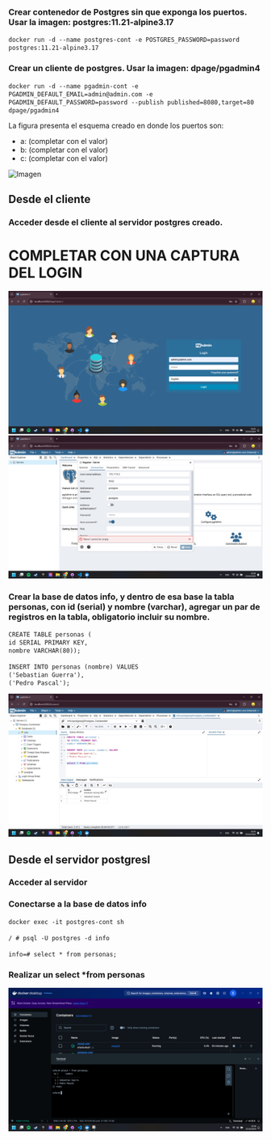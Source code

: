 ### Crear contenedor de Postgres sin que exponga los puertos. Usar la imagen: postgres:11.21-alpine3.17
```
docker run -d --name postgres-cont -e POSTGRES_PASSWORD=password postgres:11.21-alpine3.17
```

### Crear un cliente de postgres. Usar la imagen: dpage/pgadmin4

```
docker run -d --name pgadmin-cont -e PGADMIN_DEFAULT_EMAIL=admin@admin.com -e PGADMIN_DEFAULT_PASSWORD=password --publish published=8080,target=80 dpage/pgadmin4
```

La figura presenta el esquema creado en donde los puertos son:
- a: (completar con el valor)
- b: (completar con el valor)
- c: (completar con el valor)

![Imagen](img/esquema-ejercicio3.PNG)

## Desde el cliente
### Acceder desde el cliente al servidor postgres creado.
# COMPLETAR CON UNA CAPTURA DEL LOGIN
![Imagen3](https://github.com/sebasG101/2024B-ISWD633-practica2/blob/main/img/3.png?raw=true)
![Imagen3.1](https://github.com/sebasG101/2024B-ISWD633-practica2/blob/main/img/3.1.png?raw=true)
### Crear la base de datos info, y dentro de esa base la tabla personas, con id (serial) y nombre (varchar), agregar un par de registros en la tabla, obligatorio incluir su nombre.
```
CREATE TABLE personas (
id SERIAL PRIMARY KEY,
nombre VARCHAR(80));

INSERT INTO personas (nombre) VALUES
('Sebastian Guerra'),
('Pedro Pascal');

```
![Imagen3.3](https://github.com/sebasG101/2024B-ISWD633-practica2/blob/main/img/3.3.png?raw=true)
## Desde el servidor postgresl
### Acceder al servidor

### Conectarse a la base de datos info

```
docker exec -it postgres-cont sh

/ # psql -U postgres -d info

info=# select * from personas;
```
### Realizar un select *from personas
![Imagen3.4](https://github.com/sebasG101/2024B-ISWD633-practica2/blob/main/img/3.4.png?raw=true)